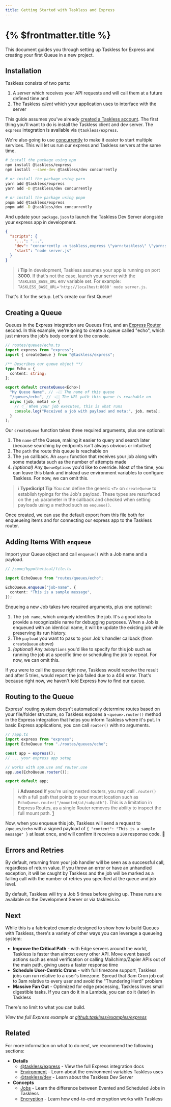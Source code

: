 ```yaml
---
title: Getting Started with Taskless and Express
---
```


# {% $frontmatter.title %}

This document guides you through setting up Taskless for Express and creating your first Queue in a new project.

## Installation

Taskless consists of two parts:

1. A _server_ which receives your API requests and will call them at a future defined time and
2. The Taskless _client_ which your application uses to interface with the server

This guide assumes you've already [created a Taskless account](https://taskless.io). The first thing you'll want to do is install the Taskless client and dev server. The `express` integration is available via `@taskless/express`.

We're also going to use [concurrently](https://www.npmjs.com/package/concurrently) to make it easier to start multiple services. This will let us run our express and Taskless servers at the same time.

```sh
# install the package using npm
npm install @taskless/express
npm install --save-dev @taskless/dev concurrently

# or install the package using yarn
yarn add @taskless/express
yarn add -D @taskless/dev concurrently

# or install the package using pnpm
pnpm add @taskless/express
pnpm add -D @taskless/dev concurrently
```

And update your `package.json` to launch the Taskless Dev Server alongside your express app in development.

```json
{
  "scripts": {
    "...": "...",
    "dev": "concurrently -n taskless,express \"yarn:taskless\" \"yarn:start\"",
    "start": "node server.js"
  }
}
```

> ℹ **Tip**
> In development, Taskless assumes your app is running on port **3000**. If that's not the case, launch your server with the `TASKLESS_BASE_URL` env variable set. For example: `TASKLESS_BASE_URL='http://localhost:8080' node server.js`.

That's it for the setup. Let's create our first Queue!

## Creating a Queue

Queues in the Express integration are Queues first, and an [Express Router](https://expressjs.com/en/4x/api.html#router) second. In this example, we're going to create a queue called "echo", which just mirrors the job's body content to the console.

```ts
// routes/queues/echo.ts
import express from "express";
import { createQueue } from "@taskless/express";

/** Describes our queue object **/
type Echo = {
  content: string;
};

export default createQueue<Echo>(
  "My Queue Name", // 👈🏼 The name of this queue
  "/queues/echo", // 👈🏼 The URL path this queue is reachable on
  async (job, meta) => {
    // 👇🏻 When your job executes, this is what runs
    console.log("Received a job with payload and meta:", job, meta);
  }
);
```

Our `createQueue` function takes three required arguments, plus one optional:

1. The `name` of the Queue, making it easier to query and search later (because searching by endpoints isn't always obvious or intuitive)
2. The `path` the route this queue is reachable on
3. The `job` callback. An `async` function that receives your job along with some metadata such as the number of attempts made
4. _(optional)_ Any `QueueOptions` you'd like to override. Most of the time, you can leave this blank and instead use environment variables to configure Taskless. For now, we can omit this.

> ℹ **TypeScript Tip**
> You can define the generic `<T>` on `createQueue` to establish typings for the Job's payload. These types are resurfaced on the `job` parameter in the callback and checked when setting payloads using a method such as `enqueue()`.

Once created, we can use the default export from this file both for enqueueing items and for connecting our express app to the Taskless router.

## Adding Items With `enqueue`

Import your Queue object and call `enqueue()` with a Job name and a payload.

```ts
// /some/hypothetical/file.ts

import EchoQueue from "routes/queues/echo";

EchoQueue.enqueue("job-name", {
  content: "This is a sample message",
});
```

Enqueing a new Job takes two required arguments, plus one optional:

1. The `job name`, which uniquely identifies the job. It's a good idea to provide a recognizable name for debugging purposes. When a Job is enqueued with an identical name, it will be update the existing job while preserving its run history.
2. The `payload` you want to pass to your Job's handler callback (from `createQueue` above)
3. _(optional)_ Any `JobOptions` you'd like to specify for this job such as running the job at a specific time or scheduling the job to repeat. For now, we can omit this.

If you were to call the queue right now, Taskless would receive the result and after 5 tries, would report the job failed due to a 404 error. That's because right now, we haven't told Express how to find our queue.

## Routing to the Queue

Express' routing system doesn't automatically determine routes based on your file/folder structure, so Taskless exposes a `<queue>.router()` method in the Express integration that helps you inform Taskless where it's put. In basic Express applications, you can call `router()` with no arguments.

```ts
// /app.ts
import express from "express";
import EchoQueue from "./routes/queues/echo";

const app = express();
// ... your express app setup

// works with app.use and router.use
app.use(EchoQueue.router());

export default app;
```

> ℹ **Advanced**
> If you're using nested routers, you may call `.router()` with a full path that points to your mount location such as `EchoQueue.router("/mounted/at/subpath")`. This is a limitation in Express Routes, as a single Router removes the ability to inspect the full mount path. [1](https://github.com/expressjs/express/issues/3144)

Now, when you enqueue this job, Taskless will send a request to `/queues/echo` with a signed payload of `{ "content": "This is a sample message" }` at least once, and will confirm it receives a `200` response code. 🎉

## Errors and Retries

By default, returning from your job handler will be seen as a successful call, regardless of return value. If you throw an error or have an unhandled exception, it will be caught by Taskless and the job will be marked as a failing call with the number of retries you specified at the queue and job level.

By default, Taskless will try a Job 5 times before giving up. These runs are available on the Development Server or via taskless.io.

## Next

While this is a fabricated example designed to show how to build Queues with Taskless, there's a variety of other ways you can leverage a queueing system:

- **Improve the Critical Path** - with Edge servers around the world, Taskless is faster than almost every other API. Move event based actions such as email verification or calling Mailchimp/Zapier APIs out of the main path, giving users a faster response time
- **Schedule User-Centric Crons** - with full timezone support, Taskless jobs can run relative to a user's timezone. Spread that 3am Cron job out to 3am relative to every user and avoid the "Thundering Herd" problem
- **Massive Fan Out** - Optimized for edge processing, Taskless loves small digestible tasks. If you can do it in a Lambda, you can do it (later) in Taskless

There's no limit to what you can build.

_View the full Express example at [github:taskless/examples/express](https://github.com/taskless/taskless/tree/main/examples/express)_

## Related

For more information on what to do next, we recommend the following sections:

- **Details**
  - [@taskless/express](/docs/packages/express) - View the full Express integration docs
  - [Environment](/docs/packages/client/env) - Learn about the environment variables Taskless uses
  - [@taskless/dev](/docs/packages/dev) - Learn about the Taskless Dev Server
- **Concepts**
  - [Jobs](/docs/concepts/jobs) - Learn the difference between Evented and Scheduled Jobs in Taskless
  - [Encryption](/docs/concepts/encryption) - Learn how end-to-end encryption works with Taskless

